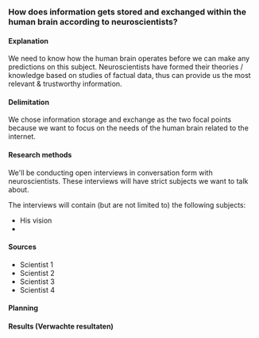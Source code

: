 ### How does information gets stored and exchanged within the human brain according to neuroscientists?
#### Explanation
We need to know how the human brain operates before we can make any predictions on this subject. Neuroscientists have formed their theories / knowledge based on studies of factual data, thus can provide us the most relevant & trustworthy information.

#### Delimitation
We chose information storage and exchange as the two focal points because we want to focus on the needs of the human brain related to the internet.

#### Research methods
We'll be conducting open interviews in conversation form with neuroscientists. These interviews will have strict subjects we want to talk about.

The interviews will contain (but are not limited to) the following subjects:
* His vision
* 

#### Sources
* Scientist 1
* Scientist 2
* Scientist 3
* Scientist 4

#### Planning


#### Results (Verwachte resultaten)

